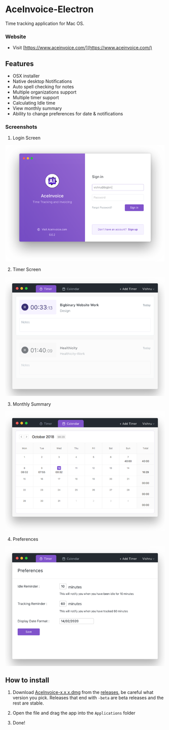 # AceInvoice-Electron

Time tracking application for Mac OS.

### Website

- Visit [https://www.aceinvoice.com/](https://www.aceinvoice.com/)

## Features

- OSX installer
- Native desktop Notifications
- Auto spell checking for notes
- Multiple organizations support
- Multiple timer support
- Calculating Idle time
- View monthly summary
- Ability to change preferences for date & notifications

### Screenshots

1. Login Screen

<img src="./screenshots/login.png" alt="AceInvoice Login">

2. Timer Screen

<img src="./screenshots/timer.png" alt="AceInvoice Timer">

3. Monthly Summary

<img src="./screenshots/monthly.png" alt="Monthly Summary">

4. Preferences

<img src="./screenshots/preferences.png" alt="Monthly Summary">

## How to install

[prod]: https://github.com/bigbinary/aceinvoice-distribution/releases

1. Download [AceInvoice-x.x.x.dmg][prod] from the [releases][prod], be careful what version you pick. Releases that end with `-beta` are beta releases and the rest are stable.

2. Open the file and drag the app into the `Applications` folder
3. Done!
